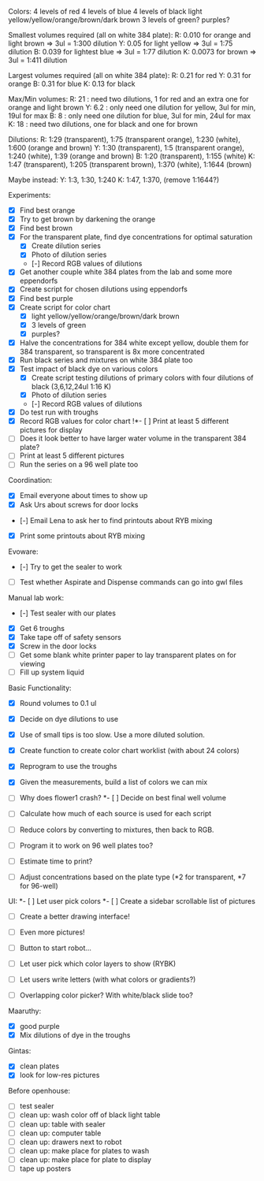 Colors:
4 levels of red
4 levels of blue
4 levels of black
light yellow/yellow/orange/brown/dark brown
3 levels of green?
purples?

Smallest volumes required (all on white 384 plate):
R: 0.010 for orange and light brown => 3ul = 1:300 dilution
Y: 0.05 for light yellow => 3ul = 1:75 dilution
B: 0.039 for lightest blue => 3ul = 1:77 dilution
K: 0.0073 for brown => 3ul = 1:411 dilution

Largest volumes required (all on white 384 plate):
R: 0.21 for red
Y: 0.31 for orange
B: 0.31 for blue
K: 0.13 for black

Max/Min volumes:
R: 21 : need two dilutions, 1 for red and an extra one for orange and light brown
Y: 6.2 : only need one dilution for yellow, 3ul for min, 19ul for max
B: 8 : only need one dilution for blue, 3ul for min, 24ul for max
K: 18 : need two dilutions, one for black and one for brown

Dilutions:
R: 1:29 (transparent), 1:75 (transparent orange), 1:230 (white), 1:600 (orange and brown)
Y: 1:30 (transparent), 1:5 (transparent orange), 1:240 (white), 1:39 (orange and brown)
B: 1:20 (transparent), 1:155 (white)
K: 1:47 (transparent), 1:205 (transparent brown), 1:370 (white), 1:1644 (brown)

Maybe instead:
Y: 1:3, 1:30, 1:240
K: 1:47, 1:370, (remove 1:1644?)

Experiments:
- [x] Find best orange
- [x] Try to get brown by darkening the orange
- [x] Find best brown
- [x] For the transparent plate, find dye concentrations for optimal saturation
	- [x] Create dilution series
	- [x] Photo of dilution series
	- [-] Record RGB values of dilutions
- [x] Get another couple white 384 plates from the lab and some more eppendorfs
- [x] Create script for chosen dilutions using eppendorfs
- [x] Find best purple
- [x] Create script for color chart
	- [x] light yellow/yellow/orange/brown/dark brown
	- [x] 3 levels of green
	- [x] purples?
- [x] Halve the concentrations for 384 white except yellow, double them for 384 transparent, so transparent is 8x more concentrated
- [x] Run black series and mixtures on white 384 plate too
- [x] Test impact of black dye on various colors
	- [x] Create script testing dilutions of primary colors with four dilutions of black (3,6,12,24ul 1:16 K)
	- [x] Photo of dilution series
	- [-] Record RGB values of dilutions
- [x] Do test run with troughs
- [x] Record RGB values for color chart
!*- [ ] Print at least 5 different pictures for display
- [ ] Does it look better to have larger water volume in the transparent 384 plate?
- [ ] Print at least 5 different pictures
- [ ] Run the series on a 96 well plate too

Coordination:
- [x] Email everyone about times to show up
- [x] Ask Urs about screws for door locks
- [-] Email Lena to ask her to find printouts about RYB mixing
- [x] Print some printouts about RYB mixing

Evoware:
- [-] Try to get the sealer to work
- [ ] Test whether Aspirate and Dispense commands can go into gwl files

Manual lab work:
- [-] Test sealer with our plates
- [x] Get 6 troughs
- [x] Take tape off of safety sensors
- [x] Screw in the door locks
- [ ] Get some blank white printer paper to lay transparent plates on for viewing
- [ ] Fill up system liquid

Basic Functionality:
- [x] Round volumes to 0.1 ul
- [x] Decide on dye dilutions to use
- [x] Use of small tips is too slow.  Use a more diluted solution.
- [x] Create function to create color chart worklist (with about 24 colors)
- [x] Reprogram to use the troughs
- [x] Given the measurements, build a list of colors we can mix
- [ ] Why does flower1 crash?
*- [ ] Decide on best final well volume
- [ ] Calculate how much of each source is used for each script
- [ ] Reduce colors by converting to mixtures, then back to RGB.

- [ ] Program it to work on 96 well plates too?
- [ ] Estimate time to print?
- [ ] Adjust concentrations based on the plate type (*2 for transparent, *7 for 96-well)

UI:
*- [ ] Let user pick colors
*- [ ] Create a sidebar scrollable list of pictures
- [ ] Create a better drawing interface!
- [ ] Even more pictures!
- [ ] Button to start robot...

- [ ] Let user pick which color layers to show (RYBK)
- [ ] Let users write letters (with what colors or gradients?)
- [ ] Overlapping color picker?  With white/black slide too?

Maaruthy:
- [x] good purple
- [x] Mix dilutions of dye in the troughs

Gintas:
- [x] clean plates
- [x] look for low-res pictures

Before openhouse:
- [ ] test sealer
- [ ] clean up: wash color off of black light table
- [ ] clean up: table with sealer
- [ ] clean up: computer table
- [ ] clean up: drawers next to robot
- [ ] clean up: make place for plates to wash
- [ ] clean up: make place for plate to display
- [ ] tape up posters
